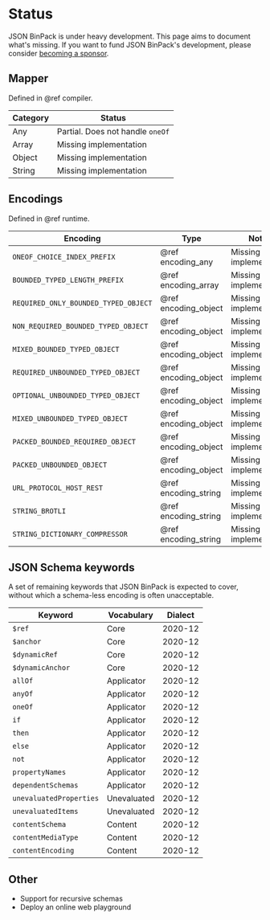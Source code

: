 Status
======

JSON BinPack is under heavy development. This page aims to document what's
missing. If you want to fund JSON BinPack's development, please consider
[becoming a sponsor](https://github.com/sponsors/sourcemeta).

Mapper
------

Defined in @ref compiler.

| Category | Status                           |
|----------|----------------------------------|
| Any      | Partial. Does not handle `oneOf` |
| Array    | Missing implementation           |
| Object   | Missing implementation           |
| String   | Missing implementation           |

Encodings
---------

Defined in @ref runtime.

| Encoding                             | Type                 | Notes                  |
|--------------------------------------|----------------------|------------------------|
| `ONEOF_CHOICE_INDEX_PREFIX`          | @ref encoding_any    | Missing implementation |
| `BOUNDED_TYPED_LENGTH_PREFIX`        | @ref encoding_array  | Missing implementation |
| `REQUIRED_ONLY_BOUNDED_TYPED_OBJECT` | @ref encoding_object | Missing implementation |
| `NON_REQUIRED_BOUNDED_TYPED_OBJECT`  | @ref encoding_object | Missing implementation |
| `MIXED_BOUNDED_TYPED_OBJECT`         | @ref encoding_object | Missing implementation |
| `REQUIRED_UNBOUNDED_TYPED_OBJECT`    | @ref encoding_object | Missing implementation |
| `OPTIONAL_UNBOUNDED_TYPED_OBJECT`    | @ref encoding_object | Missing implementation |
| `MIXED_UNBOUNDED_TYPED_OBJECT`       | @ref encoding_object | Missing implementation |
| `PACKED_BOUNDED_REQUIRED_OBJECT`     | @ref encoding_object | Missing implementation |
| `PACKED_UNBOUNDED_OBJECT`            | @ref encoding_object | Missing implementation |
| `URL_PROTOCOL_HOST_REST`             | @ref encoding_string | Missing implementation |
| `STRING_BROTLI`                      | @ref encoding_string | Missing implementation |
| `STRING_DICTIONARY_COMPRESSOR`       | @ref encoding_string | Missing implementation |

JSON Schema keywords
--------------------

A set of remaining keywords that JSON BinPack is expected to cover, without
which a schema-less encoding is often unacceptable.

| Keyword                 | Vocabulary  | Dialect |
|-------------------------|-------------|---------|
| `$ref`                  | Core        | 2020-12 |
| `$anchor`               | Core        | 2020-12 |
| `$dynamicRef`           | Core        | 2020-12 |
| `$dynamicAnchor`        | Core        | 2020-12 |
| `allOf`                 | Applicator  | 2020-12 |
| `anyOf`                 | Applicator  | 2020-12 |
| `oneOf`                 | Applicator  | 2020-12 |
| `if`                    | Applicator  | 2020-12 |
| `then`                  | Applicator  | 2020-12 |
| `else`                  | Applicator  | 2020-12 |
| `not`                   | Applicator  | 2020-12 |
| `propertyNames`         | Applicator  | 2020-12 |
| `dependentSchemas`      | Applicator  | 2020-12 |
| `unevaluatedProperties` | Unevaluated | 2020-12 |
| `unevaluatedItems`      | Unevaluated | 2020-12 |
| `contentSchema`         | Content     | 2020-12 |
| `contentMediaType`      | Content     | 2020-12 |
| `contentEncoding`       | Content     | 2020-12 |

Other
-----

- Support for recursive schemas
- Deploy an online web playground
